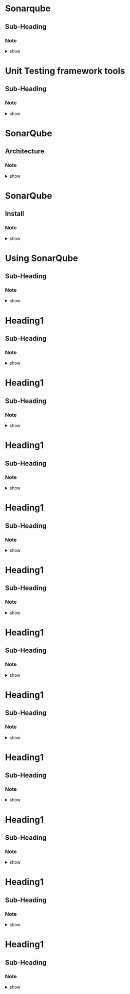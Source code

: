 
# Sonarqube
## Sub-Heading
### Note 

<details><summary>show</summary>
<p>

```bash

Code Coverage: what % of code is covered by test cases - industry standard - 80%

Code Review: code developed as per standards, will use SonarQube

SQ is Free for some languages, developed using Java
Continuous Code Quality tool

SQ was prev called Sonar.
- duplicate code
- coding standards
- unit tests
- complex code
- commments
- potential bugs
- arch & design

Initially, developed for Java, but now supports 20+ languages
Support on windows, mac, linux



```
</p>
</details>




# Unit Testing framework tools
## Sub-Heading
### Note 

<details><summary>show</summary>
<p>

```bash
java  jUnit
c     cUnit
C++   CPPUnit
JS    Jasmine

```
</p>
</details>


# SonarQube
## Architecture
### Note 

<details><summary>show</summary>
<p>

```bash

SonarQube Scanner - scans the code, and generates the report
SonarQube Server - has a compute engine, that provides report as 3 categories
1. Vulnerabilities
2. Bugs
3. Code Smells

Scanner creates the report, but Server provides the categories, and then stores into a database that is configured.  IF no external DB is configured, then it stores in internal db called H2

To access the report, internall SQ Server uses a WebSesrver

```
</p>
</details>




# SonarQube 
## Install
### Note 

<details><summary>show</summary>
<p>

```bash
Install java
Install SQ community edition
Port number: 9000
admin/admin

To change password: to to A logo on RHS top corner, click security, change password


```
</p>
</details>


# Using SonarQube
## Sub-Heading
### Note 

<details><summary>show</summary>
<p>

```bash

Lets start with a java project, we are using Maven, so we have a pom.xml file,   Add SonarQube server details in pom.xml - URL, username and password

mvn clean sonar:sonar --is the command to issue next
--sonar - first one is the plugin name
--sonar - second, is the goal name

<properties>
  <sonar.host.url>http://sonarqube_server:9000</sonar.host.url>
  <sonar.login>admin</sonar.login>
  <sonar.password>admin</sonar.password>
  
</properties>

and then execute

mvn clean sonar:sonar

Instead of using password above, instead generate token
In SonarQube server, extreme RHS, click on A for Admin
For username admin, generate Token here...
Give a name for the token and click generate

Now comment the username and password
<!--
  <sonar.login>admin</sonar.login>
  <sonar.password>admin</sonar.password>
-->
and replace with
  <sonar.login>replace with token</sonar.login>


```
</p>
</details>




# Heading1
## Sub-Heading
### Note 

<details><summary>show</summary>
<p>

```bash

```
</p>
</details>



# Heading1
## Sub-Heading
### Note 

<details><summary>show</summary>
<p>

```bash

```
</p>
</details>




# Heading1
## Sub-Heading
### Note 

<details><summary>show</summary>
<p>

```bash

```
</p>
</details>





# Heading1
## Sub-Heading
### Note 

<details><summary>show</summary>
<p>

```bash

```
</p>
</details>




# Heading1
## Sub-Heading
### Note 

<details><summary>show</summary>
<p>

```bash

```
</p>
</details>


# Heading1
## Sub-Heading
### Note 

<details><summary>show</summary>
<p>

```bash

```
</p>
</details>




# Heading1
## Sub-Heading
### Note 

<details><summary>show</summary>
<p>

```bash

```
</p>
</details>


# Heading1
## Sub-Heading
### Note 

<details><summary>show</summary>
<p>

```bash

```
</p>
</details>




# Heading1
## Sub-Heading
### Note 

<details><summary>show</summary>
<p>

```bash

```
</p>
</details>



# Heading1
## Sub-Heading
### Note 

<details><summary>show</summary>
<p>

```bash

```
</p>
</details>




# Heading1
## Sub-Heading
### Note 

<details><summary>show</summary>
<p>

```bash

```
</p>
</details>




